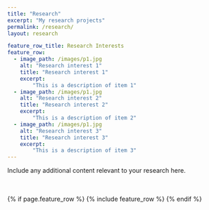 ```yaml
---
title: "Research"
excerpt: "My research projects"
permalink: /research/
layout: research

feature_row_title: Research Interests
feature_row:
  - image_path: /images/p1.jpg
    alt: "Research interest 1"
    title: "Research interest 1"
    excerpt:
        "This is a description of item 1"
  - image_path: /images/p1.jpg
    alt: "Research interest 2"
    title: "Research interest 2"
    excerpt:
        "This is a description of item 2"
  - image_path: /images/p1.jpg
    alt: "Research interest 3"
    title: "Research interest 3"
    excerpt:
        "This is a description of item 3"
---
```


Include any additional content relevant to your research  here.

<!-- Delete next line if you prefer not to have a feature row. -->
<br />
<br />
{% if page.feature_row %}
  {% include feature_row %}
{% endif %}
